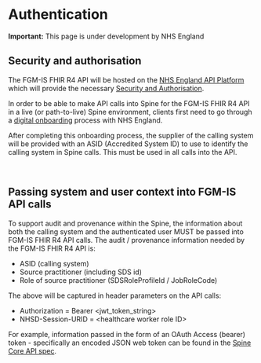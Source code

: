 # Authentication

  <div markdown="span" class="alert alert-warning" role="alert"><i class="fa fa-warning"></i><b> Important:</b> This page is under development by NHS England</div>

## Security and authorisation
The FGM-IS FHIR R4 API  will be hosted on the <a href='https://digital.nhs.uk/services/api-platform'>NHS England API Platform</a> which will provide the necessary <a href='https://digital.nhs.uk/developer/guides-and-documentation/security-and-authorisation#top'>Security and Authorisation</a>.

In order to be able to make API calls into Spine for the FGM-IS FHIR R4 API in a live (or path-to-live) Spine environment, clients first need to go through a <a href='https://digital.nhs.uk/developer/guides-and-documentation/digital-onboarding'>digital onboarding</a> process with NHS England.

After completing this onboarding process, the supplier of the calling system will be provided with an ASID (Accredited System ID) to use to identify the calling system in Spine calls. This must be used in all calls into the API.

<br>

## Passing system and user context into FGM-IS API calls
To support audit and provenance within the Spine, the information about both the calling system and the authenticated user MUST be passed into FGM-IS FHIR R4 API calls. The audit / provenance information needed by the FGM-IS FHIR R4 API is:

- ASID (calling system)
- Source practitioner (including SDS id)
- Role of source practitioner (SDSRoleProfileId / JobRoleCode) 

The above will be captured in header parameters on the API calls:

- Authorization = Bearer &lt;jwt_token_string&gt;
- NHSD-Session-URID  =  &lt;healthcare worker role ID&gt;

For example, information passed in the form of an OAuth Access (bearer) token - specifically an encoded JSON web token can be found in the <a href='https://developer.nhs.uk/apis/spine-core/security_jwt.html'>Spine Core API spec</a>.

